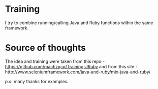 # Training

I try to combine running/calling Java and Ruby functions within the same framework.

# Source of thoughts

The idea and training were taken from this repo - https://github.com/machzqcq/Training-JRuby and from this site - http://www.seleniumframework.com/java-and-ruby/mix-java-and-ruby/


p.s. many thanks for examples.
